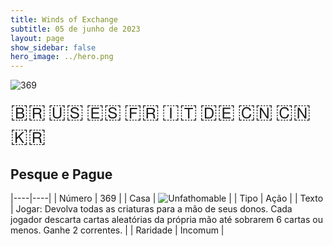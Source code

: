 ```yaml
---
title: Winds of Exchange
subtitle: 05 de junho de 2023
layout: page
show_sidebar: false
hero_image: ../hero.png
---
```


![369](https://mastervault-storage-prod.s3.amazonaws.com/media/card_front/pt/600_369_d71aa8f671cd_pt.png)

<span title="Português" style="font-size: 32px;cursor: pointer;" onclick="javascript:document.querySelector('img[alt=\'369\']').src=document.querySelector('img[alt=\'369\']').src.replace(/card_front\/[^/]+/, 'card_front/pt').replace(/_[^/.0-9]+\.png/, '_pt.png')">🇧🇷</span>
<span title="English" style="font-size: 32px;cursor: pointer;" onclick="javascript:document.querySelector('img[alt=\'369\']').src=document.querySelector('img[alt=\'369\']').src.replace(/card_front\/[^/]+/, 'card_front/en').replace(/_[^/.0-9]+\.png/, '_en.png')">🇺🇸</span>
<span title="Español" style="font-size: 32px;cursor: pointer;" onclick="javascript:document.querySelector('img[alt=\'369\']').src=document.querySelector('img[alt=\'369\']').src.replace(/card_front\/[^/]+/, 'card_front/es').replace(/_[^/.0-9]+\.png/, '_es.png')">🇪🇸</span>
<span title="Français" style="font-size: 32px;cursor: pointer;" onclick="javascript:document.querySelector('img[alt=\'369\']').src=document.querySelector('img[alt=\'369\']').src.replace(/card_front\/[^/]+/, 'card_front/fr').replace(/_[^/.0-9]+\.png/, '_fr.png')">🇫🇷</span>
<span title="Italiano" style="font-size: 32px;cursor: pointer;" onclick="javascript:document.querySelector('img[alt=\'369\']').src=document.querySelector('img[alt=\'369\']').src.replace(/card_front\/[^/]+/, 'card_front/it').replace(/_[^/.0-9]+\.png/, '_it.png')">🇮🇹</span>
<span title="Deutsche" style="font-size: 32px;cursor: pointer;" onclick="javascript:document.querySelector('img[alt=\'369\']').src=document.querySelector('img[alt=\'369\']').src.replace(/card_front\/[^/]+/, 'card_front/de').replace(/_[^/.0-9]+\.png/, '_de.png')">🇩🇪</span>
<span title="简体中文" style="font-size: 32px;cursor: pointer;" onclick="javascript:document.querySelector('img[alt=\'369\']').src=document.querySelector('img[alt=\'369\']').src.replace(/card_front\/[^/]+/, 'card_front/zh-hans').replace(/_[^/.0-9]+\.png/, '_zh-hans.png')">🇨🇳</span>
<span title="繁體中文" style="font-size: 32px;cursor: pointer;" onclick="javascript:document.querySelector('img[alt=\'369\']').src=document.querySelector('img[alt=\'369\']').src.replace(/card_front\/[^/]+/, 'card_front/zh-hant').replace(/_[^/.0-9]+\.png/, '_zh-hant.png')">🇨🇳</span>
<span title="한국어" style="font-size: 32px;cursor: pointer;" onclick="javascript:document.querySelector('img[alt=\'369\']').src=document.querySelector('img[alt=\'369\']').src.replace(/card_front\/[^/]+/, 'card_front/ko').replace(/_[^/.0-9]+\.png/, '_ko.png')">🇰🇷</span>

## Pesque e Pague

|----|----|
| Número | 369 |
| Casa | ![Unfathomable](https://archonarcana.com/images/thumb/1/10/Unfathomable.png/22px-Unfathomable.png "Abissais") |
| Tipo | Ação |
| Texto | Jogar: Devolva todas as criaturas para a mão de seus donos. Cada jogador descarta cartas aleatórias da própria mão até sobrarem 6 cartas ou menos. Ganhe 2 correntes. |
| Raridade | Incomum |

